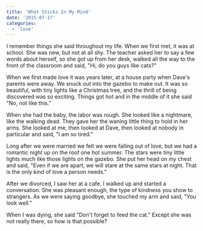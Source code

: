 ```yaml
---
title: 'What Sticks In My Mind'
date: '2015-07-17'
categories:
  - 'love'
---
```


I remember things she said throughout my life. When we first met, it was at
school. She was new, but not at all shy. The teacher asked her to say a few
words about herself, so she got up from her desk, walked all the way to the
front of the classroom and said, "Hi, do you guys like cats?"

<!-- truncate -->


When we first made love it was years later, at a house party when Dave's parents
were away. We snuck out into the gazebo to make out. It was so beautiful, with
tiny lights like a Christmas tree, and the thrill of being discovered was so
exciting. Things got hot and in the middle of it she said "No, not like this."

When she had the baby, the labor was rough. She looked like a nightmare, like
the walking dead. They gave her the waning little thing to hold in her arms. She
looked at me, then looked at Dave, then looked at nobody in particular and said,
"I am so tired."

Long after we were married we felt we were falling out of love, but we had a
romantic night up on the roof one hot summer. The stars were tiny little lights
much like those lights on the gazebo. She put her head on my chest and said,
"Even if we are apart, we will stare at the same stars at night. That is the
only kind of love a person needs."

After we divorced, I saw her at a cafe. I walked up and started a conversation.
She was pleasant enough, the type of kindness you show to strangers. As we were
saying goodbye, she touched my arm and said, "You look well."

When I was dying, she said "Don't forget to feed the cat." Except she was not
really there, so how is that possible?
